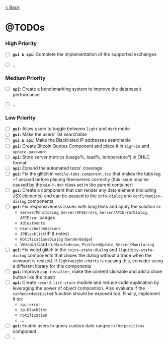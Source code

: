[< Back](../../README.md)

# @TODOs

### High Priority

- [ ] **`gui & api`:** Complete the implementation of the supported exchanges
- [ ] ...



### Medium Priority

- [ ] **`api`:** Create a benchmarking system to improve the database’s performance
- [ ] ...



### Low Priority

- [ ] **`gui`:** Allow users to toggle between `light` and `dark` mode
- [ ] **`gui`:** Make the users' list searchable
- [ ] **`gui & api`:** Make the Blacklisted IP addresses searchable
- [ ] **`gui`:** Create Bitcoin Quotes Component and place it in `sign-in` and `update-password`
- [ ] **`api`:** Store server metrics (usage%, load%, temperature°) in OHLC format
- [ ] **`api`:** Expand the automated tests' coverage
- [ ] **`gui`:** Fix the glitch in `mobile-tabs.component.tsx` that makes the tabs lag ~1 second before placing themselves correctly (this issue may be caused by the `min-h-dvh` class set in the parent container)
- [ ] **`gui`:** Create a component that can render any data element (including JSX elements) and can be passed to the `info-dialog` and `confirmation-dialog` components
- [ ] **`gui`:** Fix responsiveness issues with long texts and apply the solution in: 
  - `Server/Monitoring`, `Server/APIErrors`, `Server/APIErrorDialog`, `APIError` badges
  - `Adjustments`
  - `Users/AuthSessions`
  - `IPBlacklist`(IP & notes)
  - `NotificationsDialog` (`SenderBadge`)
  - Version Card in: `MainSidenav`, `PlatformUpdate`, `Server/Monitoring`
- [ ] **`gui`:** Fix weird glitch in the `coins-state-dialog` and `liquidity-state-dialog` components that closes the dialog without a trace when the viewport is resized. If `lightweight-charts` is causing this, consider using a different library for this components
- [ ] **`gui`:** Improve `app-installer`, make the content clickable and add a close button like the toastr
- [ ] **`api`:** Create `record-list-store` module and reduce code duplication by leveraging the power of object composition. Also evaluate if the `canRecordsBeListed` function should be exposed too. Finally, implement it on:
  - `api-error`
  - `ip-blacklist`
  - `notification`
  - ...
- [ ] **`gui`:** Enable users to query custom date ranges in the `positions` component
- [ ] ...